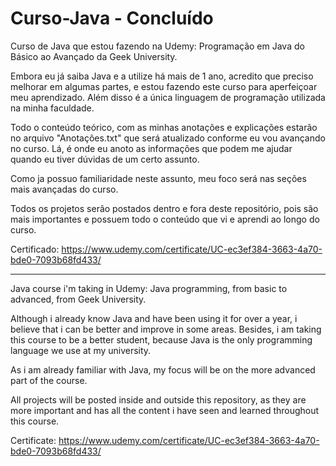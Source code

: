 # Curso-Java - Concluído
Curso de Java que estou fazendo na Udemy: Programação em Java do Básico ao Avançado da Geek University.

Embora eu já saiba Java e a utilize há mais de 1 ano, acredito que preciso melhorar em algumas partes, e estou fazendo este curso para aperfeiçoar meu aprendizado. Além disso é a única linguagem de programação utilizada na minha faculdade. 

Todo o conteúdo teórico, com as minhas anotações e explicações estarão no arquivo "Anotações.txt" que será atualizado conforme eu vou avançando no curso. Lá, é onde eu anoto as informações que podem me ajudar quando eu tiver dúvidas de um certo assunto.

Como ja possuo familiaridade neste assunto, meu foco será nas seções mais avançadas do curso.

Todos os projetos serão postados dentro e fora deste repositório, pois são mais importantes e possuem todo o conteúdo que vi e aprendi ao longo do curso.

Certificado: https://www.udemy.com/certificate/UC-ec3ef384-3663-4a70-bde0-7093b68fd433/

------
Java course i'm taking in Udemy: Java programming, from basic to advanced, from Geek University.

Although i already know Java and have been using it for over a year, i believe that i can be better and improve in some areas. Besides, i am taking this course to be a better student, because Java is the only programming language we use at my university. 

As i am already familiar with Java, my focus will be on the more advanced part of the course.

All projects will be posted inside and outside this repository, as they are more important and has all the content i have seen and learned throughout this course.

Certificate: https://www.udemy.com/certificate/UC-ec3ef384-3663-4a70-bde0-7093b68fd433/
